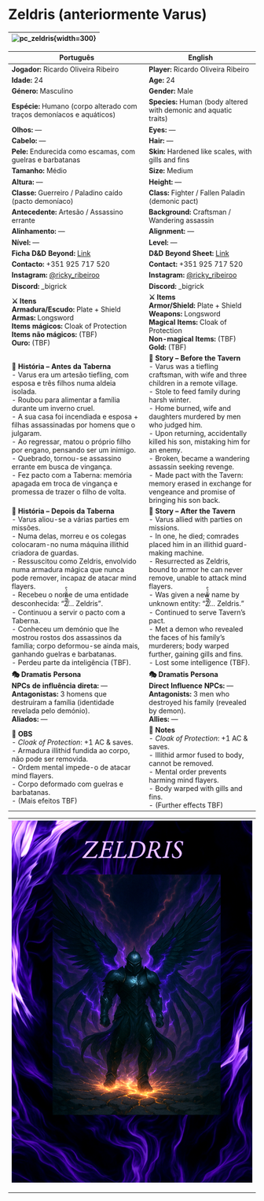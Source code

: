 # Zeldris (anteriormente Varus)

| ![pc_zeldris](assets/pc/pc_zeldris.png){width=300} |
| ------------------------ |

| Português | English |
| --------- | ------- |
| **Jogador:** Ricardo Oliveira Ribeiro | **Player:** Ricardo Oliveira Ribeiro |
| **Idade:** 24 | **Age:** 24 |
| **Género:** Masculino | **Gender:** Male |
| **Espécie:** Humano (corpo alterado com traços demoníacos e aquáticos) | **Species:** Human (body altered with demonic and aquatic traits) |
| **Olhos:** — | **Eyes:** — |
| **Cabelo:** — | **Hair:** — |
| **Pele:** Endurecida como escamas, com guelras e barbatanas | **Skin:** Hardened like scales, with gills and fins |
| **Tamanho:** Médio | **Size:** Medium |
| **Altura:** — | **Height:** — |
| **Classe:** Guerreiro / Paladino caído (pacto demoníaco) | **Class:** Fighter / Fallen Paladin (demonic pact) |
| **Antecedente:** Artesão / Assassino errante | **Background:** Craftsman / Wandering assassin |
| **Alinhamento:** — | **Alignment:** — |
| **Nível:** — | **Level:** — |
| **Ficha D&D Beyond:** [Link](https://www.dndbeyond.com/characters/143891578/GTjlb2) | **D&D Beyond Sheet:** [Link](https://www.dndbeyond.com/characters/143891578/GTjlb2) |
| **Contacto:** +351 925 717 520 | **Contact:** +351 925 717 520 |
| **Instagram:** [@ricky_ribeiroo](https://www.instagram.com/ricky_ribeiroo) | **Instagram:** [@ricky_ribeiroo](https://www.instagram.com/ricky_ribeiroo) |
| **Discord:** _bigrick | **Discord:** _bigrick |
| **⚔️ Itens**<br>**Armadura/Escudo:** Plate + Shield<br>**Armas:** Longsword<br>**Items mágicos:** Cloak of Protection<br>**Items não mágicos:** (TBF)<br>**Ouro:** (TBF) | **⚔️ Items**<br>**Armor/Shield:** Plate + Shield<br>**Weapons:** Longsword<br>**Magical Items:** Cloak of Protection<br>**Non-magical Items:** (TBF)<br>**Gold:** (TBF) |
| **📖 História – Antes da Taberna**<br>- Varus era um artesão tiefling, com esposa e três filhos numa aldeia isolada.<br>- Roubou para alimentar a família durante um inverno cruel.<br>- A sua casa foi incendiada e esposa + filhas assassinadas por homens que o julgaram.<br>- Ao regressar, matou o próprio filho por engano, pensando ser um inimigo.<br>- Quebrado, tornou-se assassino errante em busca de vingança.<br>- Fez pacto com a Taberna: memória apagada em troca de vingança e promessa de trazer o filho de volta. | **📖 Story – Before the Tavern**<br>- Varus was a tiefling craftsman, with wife and three children in a remote village.<br>- Stole to feed family during harsh winter.<br>- Home burned, wife and daughters murdered by men who judged him.<br>- Upon returning, accidentally killed his son, mistaking him for an enemy.<br>- Broken, became a wandering assassin seeking revenge.<br>- Made pact with the Tavern: memory erased in exchange for vengeance and promise of bringing his son back. |
| **📖 História – Depois da Taberna**<br>- Varus aliou-se a várias parties em missões.<br>- Numa delas, morreu e os colegas colocaram-no numa máquina illithid criadora de guardas.<br>- Ressuscitou como Zeldris, envolvido numa armadura mágica que nunca pode remover, incapaz de atacar mind flayers.<br>- Recebeu o nome de uma entidade desconhecida: “Z̸͂̋̿̉̋́̀̑̚͘… Zeldris”.<br>- Continuou a servir o pacto com a Taberna.<br>- Conheceu um demónio que lhe mostrou rostos dos assassinos da família; corpo deformou-se ainda mais, ganhando guelras e barbatanas.<br>- Perdeu parte da inteligência (TBF). | **📖 Story – After the Tavern**<br>- Varus allied with parties on missions.<br>- In one, he died; comrades placed him in an illithid guard-making machine.<br>- Resurrected as Zeldris, bound to armor he can never remove, unable to attack mind flayers.<br>- Was given a new name by unknown entity: “Z̸͂̋̿̉̋́̀̑̚͘… Zeldris.”<br>- Continued to serve Tavern’s pact.<br>- Met a demon who revealed the faces of his family’s murderers; body warped further, gaining gills and fins.<br>- Lost some intelligence (TBF). |
| **🎭 Dramatis Persona**<br>**NPCs de influência direta:** —<br>**Antagonistas:** 3 homens que destruíram a família (identidade revelada pelo demónio).<br>**Aliados:** — | **🎭 Dramatis Persona**<br>**Direct Influence NPCs:** —<br>**Antagonists:** 3 men who destroyed his family (revealed by demon).<br>**Allies:** — |
| **🔮 OBS**<br>- *Cloak of Protection*: +1 AC & saves.<br>- Armadura illithid fundida ao corpo, não pode ser removida.<br>- Ordem mental impede-o de atacar mind flayers.<br>- Corpo deformado com guelras e barbatanas.<br>- (Mais efeitos TBF) | **🔮 Notes**<br>- *Cloak of Protection*: +1 AC & saves.<br>- Illithid armor fused to body, cannot be removed.<br>- Mental order prevents harming mind flayers.<br>- Body warped with gills and fins.<br>- (Further effects TBF) |

| <img src="pc_zeldris.png"/>|
| --------------------------------------------------------------------------------------------------------------------------------------------------- |


---


















